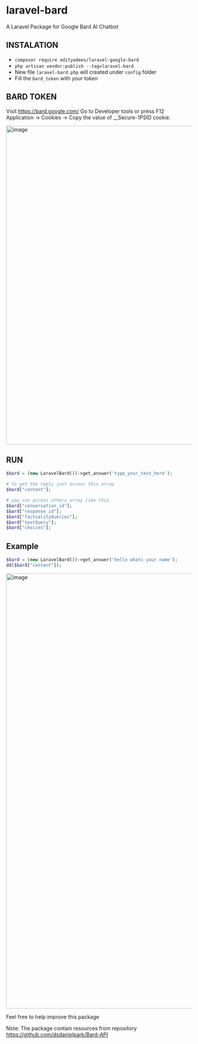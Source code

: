 # laravel-bard
 A Laravel Package for Google Bard AI Chatbot


## INSTALATION
- `composer require adityadees/laravel-google-bard`
- `php artisan vendor:publish --tag=laravel-bard`
- New file `laravel-bard.php` will created under `config` folder
- Fill the `bard_token` with your token


## BARD TOKEN
Visit https://bard.google.com/
Go to Developer tools or press F12 
Application → Cookies → Copy the value of __Secure-1PSID cookie.

<img width="864" alt="image" src="https://github.com/adityadees/laravel-bard/assets/37553901/2cea58d3-0c74-464d-9f75-88ab68f213e6">


## RUN
```php
$bard = (new LaravelBard())->get_answer('type_your_text_here');

# to get the reply just access this array
$bard["content"];

# you can access others array like this
$bard["conversation_id"];
$bard["response_id"];
$bard["factualityQueries"];
$bard["textQuery"];
$bard["choices"];
```

## Example
```php
$bard = (new LaravelBard())->get_answer('hello whats your name');
dd($bard["content"]);
```
<img width="1179" alt="image" src="https://github.com/adityadees/laravel-google-bard/assets/37553901/85a2026c-366f-40c6-b9f8-6012de9146dd">

Feel free to help improve this package

Note: The package contain resources from repository https://github.com/dsdanielpark/Bard-API
